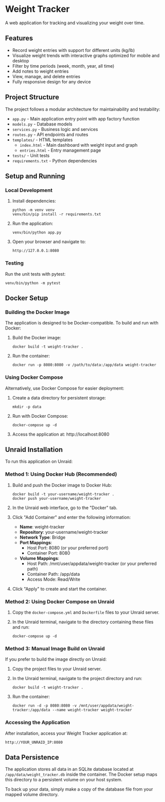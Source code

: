 # Weight Tracker

A web application for tracking and visualizing your weight over time.

## Features

- Record weight entries with support for different units (kg/lb)
- Visualize weight trends with interactive graphs optimized for mobile and desktop
- Filter by time periods (week, month, year, all time)
- Add notes to weight entries
- View, manage, and delete entries
- Fully responsive design for any device

## Project Structure

The project follows a modular architecture for maintainability and testability:

- `app.py` - Main application entry point with app factory function
- `models.py` - Database models
- `services.py` - Business logic and services
- `routes.py` - API endpoints and routes
- `templates/` - HTML templates
  - `index.html` - Main dashboard with weight input and graph
  - `entries.html` - Entry management page
- `tests/` - Unit tests
- `requirements.txt` - Python dependencies

## Setup and Running

### Local Development

1. Install dependencies:
   ```
   python -m venv venv
   venv/bin/pip install -r requirements.txt
   ```

2. Run the application:
   ```
   venv/bin/python app.py
   ```

3. Open your browser and navigate to:
   ```
   http://127.0.0.1:8080
   ```

### Testing

Run the unit tests with pytest:
```
venv/bin/python -m pytest
```

## Docker Setup

### Building the Docker Image

The application is designed to be Docker-compatible. To build and run with Docker:

1. Build the Docker image:
   ```
   docker build -t weight-tracker .
   ```

2. Run the container:
   ```
   docker run -p 8080:8080 -v /path/to/data:/app/data weight-tracker
   ```

### Using Docker Compose

Alternatively, use Docker Compose for easier deployment:

1. Create a data directory for persistent storage:
   ```
   mkdir -p data
   ```

2. Run with Docker Compose:
   ```
   docker-compose up -d
   ```

3. Access the application at: http://localhost:8080

## Unraid Installation

To run this application on Unraid:

### Method 1: Using Docker Hub (Recommended)

1. Build and push the Docker image to Docker Hub:
   ```
   docker build -t your-username/weight-tracker .
   docker push your-username/weight-tracker
   ```

2. In the Unraid web interface, go to the "Docker" tab.

3. Click "Add Container" and enter the following information:
   - **Name**: weight-tracker
   - **Repository**: your-username/weight-tracker
   - **Network Type**: Bridge
   - **Port Mappings**:
     - Host Port: 8080 (or your preferred port)
     - Container Port: 8080
   - **Volume Mappings**:
     - Host Path: /mnt/user/appdata/weight-tracker (or your preferred path)
     - Container Path: /app/data
     - Access Mode: Read/Write

4. Click "Apply" to create and start the container.

### Method 2: Using Docker Compose on Unraid

1. Copy the `docker-compose.yml` and `Dockerfile` files to your Unraid server.

2. In the Unraid terminal, navigate to the directory containing these files and run:
   ```
   docker-compose up -d
   ```

### Method 3: Manual Image Build on Unraid

If you prefer to build the image directly on Unraid:

1. Copy the project files to your Unraid server.

2. In the Unraid terminal, navigate to the project directory and run:
   ```
   docker build -t weight-tracker .
   ```

3. Run the container:
   ```
   docker run -d -p 8080:8080 -v /mnt/user/appdata/weight-tracker:/app/data --name weight-tracker weight-tracker
   ```

### Accessing the Application

After installation, access your Weight Tracker application at:
```
http://YOUR_UNRAID_IP:8080
```

## Data Persistence

The application stores all data in an SQLite database located at `/app/data/weight_tracker.db` inside the container. The Docker setup maps this directory to a persistent volume on your host system.

To back up your data, simply make a copy of the database file from your mapped volume directory. 